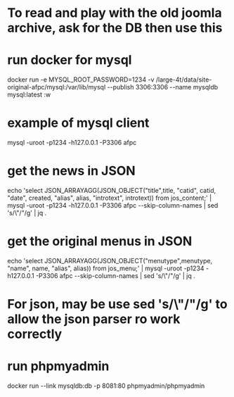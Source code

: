 # To read and play with the old joomla archive, ask for the DB then use this

# run docker for mysql
docker run -e MYSQL_ROOT_PASSWORD=1234 -v /large-4t/data/site-original-afpc/mysql:/var/lib/mysql --publish 3306:3306 --name mysqldb mysql:latest
:w

# example of mysql client
mysql -uroot -p1234 -h127.0.0.1 -P3306 afpc

# get the news in JSON
echo 'select JSON_ARRAYAGG(JSON_OBJECT("title",title, "catid", catid, "date", created, "alias", alias, "introtext", introtext)) from jos_content;' | mysql -uroot -p1234 -h127.0.0.1 -P3306 afpc --skip-column-names | sed 's/\\"/\"/g' | jq .

# get the original menus in JSON
echo 'select JSON_ARRAYAGG(JSON_OBJECT("menutype",menutype, "name", name, "alias", alias)) from jos_menu;' | mysql -uroot -p1234 -h127.0.0.1 -P3306 afpc --skip-column-names | sed 's/\\"/\"/g' | jq .

# For json, may be use sed 's/\\"/\"/g' to allow the json parser ro work correctly

# run phpmyadmin
docker run --link mysqldb:db -p 8081:80 phpmyadmin/phpmyadmin
